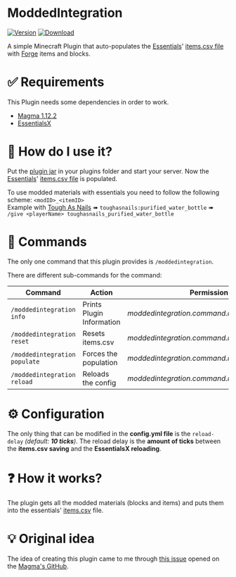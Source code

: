 # ModdedIntegration
[![Version](https://img.shields.io/badge/version-1.2-blue)](https://github.com/UknownGino/ModdedIntegration/releases/latest) [![Download](https://img.shields.io/badge/download-latest-brightgreen)](https://github.com/UknownGino/ModdedIntegration/releases/latest/download/ModdedIntegration.jar)  

A simple Minecraft Plugin that auto-populates the [Essentials](https://www.spigotmc.org/resources/essentialsx.9089/)' [items.csv file](https://github.com/EssentialsX/Essentials/blob/2.x/Essentials/src/main/resources/items.csv) with [Forge](http://files.minecraftforge.net/) items and blocks.
# ✅ Requirements
This Plugin needs some dependencies in order to work.
* [Magma 1.12.2](https://magmafoundation.org/#download)
* [EssentialsX](https://www.spigotmc.org/resources/essentialsx.9089/)
# 🔮 How do I use it?
Put the [plugin jar](https://github.com/UknownGino/ModdedIntegration/releases/latest/download/ModdedIntegration.jar) in your plugins folder and start your server.
Now the [Essentials](https://www.spigotmc.org/resources/essentialsx.9089/)' [items.csv file](https://github.com/EssentialsX/Essentials/blob/2.x/Essentials/src/main/resources/items.csv) is populated.

To use modded materials with essentials you need to follow the following scheme: `<modID>_<itemID>`  
Example with [Tough As Nails](https://www.curseforge.com/minecraft/mc-mods/tough-as-nails) ➠ `toughasnails:purified_water_bottle` ➠ `/give <playerName> toughasnails_purified_water_bottle`
# 📄 Commands
The only one command that this plugin provides is `/moddedintegration`.

There are different sub-commands for the command:

Command | Action | Permission
------------ | ------------- | -------------
`/moddedintegration info` | Prints Plugin Information | _moddedintegration.command.moddedintegration_
`/moddedintegration reset` | Resets items.csv | _moddedintegration.command.moddedintegration_
`/moddedintegration populate` | Forces the population | _moddedintegration.command.moddedintegration_
`/moddedintegration reload` | Reloads the config | _moddedintegration.command.moddedintegration_
# ⚙ Configuration
The only thing that can be modified in the **config.yml file** is the `reload-delay` _(default: **10 ticks**)_. The reload delay is the **amount of ticks** between the **items.csv saving** and the **EssentialsX reloading**.
# ❓ How it works?
The plugin gets all the modded materials (blocks and items) and puts them into the essentials' [items.csv](https://github.com/EssentialsX/Essentials/blob/2.x/Essentials/src/main/resources/items.csv) file.
# 💡 Original idea
The idea of creating this plugin came to me through [this issue](https://github.com/magmafoundation/Magma/issues/311) opened on the [Magma's GitHub](https://github.com/magmafoundation/Magma).
